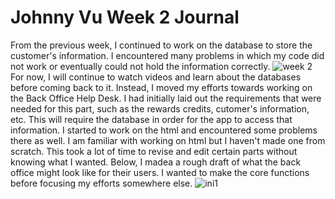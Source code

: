 # Johnny Vu Week 2 Journal
From the previous week, I continued to work on the database to store the customer's information. I encountered many problems in which my code did not work or eventually could not hold the information correctly. 
![week 2](https://user-images.githubusercontent.com/48967091/116634762-cd5e9c80-a911-11eb-850c-41aed05d73b1.PNG)
For now, I will continue to watch videos and learn about the databases before coming back to it. Instead, I moved my efforts towards working on the Back Office Help Desk. I had initially laid out the requirements that were needed for this part, such as the rewards credits, cutomer's information, etc. This will require the database in order for the app to access that information. I started to work on the html and encountered some problems there as well. I am familiar with working on html but I haven't made one from scratch. This took a lot of time to revise and edit certain parts without knowing what I wanted. Below, I madea a rough draft of what the back office might look like for their users. I wanted to make the core functions before focusing my efforts somewhere else.
![ini1](https://user-images.githubusercontent.com/48967091/116635131-cdab6780-a912-11eb-8e67-062ccf022074.png)
